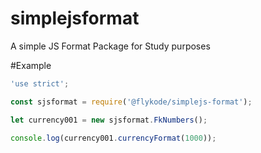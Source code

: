 # simplejsformat
A simple JS Format Package for Study purposes


#Example

```javascript
'use strict';

const sjsformat = require('@flykode/simplejs-format');

let currency001 = new sjsformat.FkNumbers();

console.log(currency001.currencyFormat(1000));
```